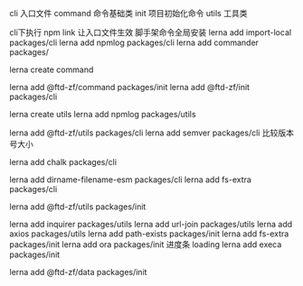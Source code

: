 cli 入口文件
command 命令基础类
init 项目初始化命令
utils 工具类


cli下执行 
npm link   让入口文件生效 脚手架命令全局安装
lerna add import-local packages/cli
lerna add npmlog packages/cli
lerna add commander packages/


lerna  create  command

lerna add @ftd-zf/command packages/init
lerna add @ftd-zf/init packages/cli

lerna create utils
lerna add npmlog packages/utils

lerna add @ftd-zf/utils packages/cli
lerna add semver packages/cli  比较版本号大小

lerna add chalk packages/cli

lerna add dirname-filename-esm packages/cli
lerna add fs-extra packages/cli

lerna add @ftd-zf/utils packages/init

lerna add inquirer packages/utils
lerna add url-join packages/utils
lerna add axios packages/utils
lerna add path-exists packages/init
lerna add fs-extra packages/init
lerna add ora packages/init 进度条 loading
lerna add execa packages/init

lerna add @ftd-zf/data packages/init